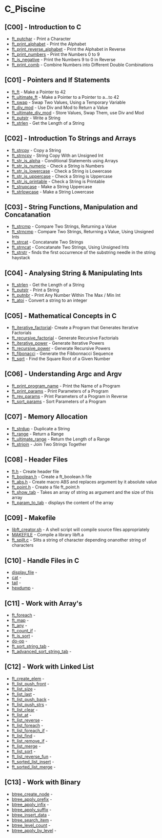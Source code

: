 # C_Piscine

##
## [C00] - Introduction to C
- [ft_putchar](https://github.com/#)				 - Print a Character
- [ft_print_alphabet](https://github.com/#) 		- Print the Alphabet
- [ft_print_reverse_alphabet](https://github.com/#) - Print the Alphabet in Reverse
- [ft_print_numbers](https://github.com/#) 			- Print the Numbers 0 to 9
- [ft_is_negative](https://github.com/#)		 	- Print the Numbers 9 to 0 in Reverse
- [ft_print_comb](https://github.com/#)				- Combine Numbers into Different Double Combinations
##
## [C01] - Pointers and If Statements
- [ft_ft](https://github.com/#)					- Make a Pointer to 42
- [ft_ultimate_ft](https://github.com/#) 		- Make a Pointer to a Pointer to a...to 42
- [ft_swap](https://github.com/#) 				- Swap Two Values, Using a Temporary Variable
- [ft_div_mod](https://github.com/#) 			- Use Div and Mod to Return a Value
- [ft_ultimate_div_mod](https://github.com/#) 	- Store Values, Swap Them, use Div and Mod
- [ft_putstr](https://github.com/#) 			- Write a String
- [ft_strlen](https://github.com/#) 			- Get the Length of a String
##
## [C02] - Introduction To Strings and Arrays
- [ft_strcpy](https://github.com/#) 			- Copy a String
- [ft_strncpy](https://github.com/#) 			- String Copy With an Unsigned Int
- [ft_str_is_alpha](https://github.com/#) 		- Conditional Statements using Arrays
- [ft_str_is_numeric](https://github.com/#) 	- Check a String is Numbers
- [ft_str_is_lowercase](https://github.com/#) 	- Check a String is Lowercase
- [ft_str_is_uppercase](https://github.com/#) 	- Check a String is Uppercase
- [ft_str_is_printable](https://github.com/#) 	- Check a String is Printable
- [ft_strupcase](https://github.com/#)			- Make a String Uppercase
- [ft_strlowcase](https://github.com/#) 		- Make a String Lowercase
##
## [C03] - String Functions, Manipulation and Concatanation
- [ft_strcmp](https://github.com/#)				- Compare Two Strings, Returning a Value
- [ft_strncmp](https://github.com/#) 			- Compare Two Strings, Returning a Value, Using Unsigned Ints
- [ft_strcat](https://github.com/#) 			- Concatanate Two Strings
- [ft_strncat](https://github.com/#) 			- Concatanate Two Strings, Using Unsigned Ints
- [ft_strstr](https://github.com/#) 			- finds the first occurrence of the substring needle in the string haystack
##
## [C04] - Analysing String & Manipulating Ints
- [ft_strlen](https://github.com/#) 			- Get the Length of a String
- [ft_putstr](https://github.com/#) 			- Print a String
- [ft_putnbr](https://github.com/#) 			- Print Any Number Within The Max / Min Int
- [ft_atoi](https://github.com/#) 				- Convert a string to an integer
##
## [C05] - Mathematical Concepts in C
- [ft_iterative_factorial](https://github.com/#)- Create a Program that Generates Iterative Factorials
- [ft_recursive_factorial](https://github.com/#) - Generate Recursive Factorials
- [ft_iterative_power](https://github.com/#) 	- Generate Iterative Powers
- [ft_recursive_power](https://github.com/#) 	- Generate Recursive Powers
- [ft_fibonacci](https://github.com/#) 			- Generate the Fibbonnacci Sequence
- [ft_sqrt](https://github.com/#) 				- Find the Square Root of a Given Number
##
## [C06] - Understanding Argc and Argv
- [ft_print_program_name](https://github.com/#)	- Print the Name of a Program
- [ft_print_params](https://github.com/#) 		- Print Parameters of a Program
- [ft_rev_params](https://github.com/#) 		- Print Parameters of a Program in Reverse
- [ft_sort_params](https://github.com/#) 		- Sort Parameters of a Program
##
## [C07] - Memory Allocation
- [ft_strdup](https://github.com/#)				- Duplicate a String
- [ft_range](https://github.com/#) 				- Return a Range
- [ft_ultimate_range](https://github.com/#) 	- Return the Length of a Range
- [ft_strjoin](https://github.com/#) 			- Join Two Strings Together
##
## [C08] - Header Files 
- [ft.h](https://github.com/#) 					- Create header file
- [ft_boolean.h](https://github.com/#) 			- Create a ft_boolean.h file
- [ft_abs.h](https://github.com/#) 				- Create macro ABS and replaces argument by it absolute value
- [ft_point.h](https://github.com/#) 			- Create a file ft_point.h
- [ft_show_tab](https://github.com/#) 			- Takes an array of string as argument and the size of this array
- [ft_param_to_tab](https://github.com/#) 		- displays the content of the array
##
## [C09] - Makefile  
- [libft_creator.sh](https://github.com/#) 	- A shell script will compile source files appropriately
- [MAKEFILE](https://github.com/#) 			- Compile a library libft.a
- [ft_spilt.c](https://github.com/#) 		- Slits a string of character depending onanother string of characters
##
## [C10] - Handle Files in C
- [display_file](https://github.com/#) 	- 
- [cat](https://github.com/#) 			-
- [tail](https://github.com/#) 			-
- [hexdump](https://github.com/#) 		-
##
## [C11] - Work with Array's 
- [ft_foreach](https://github.com/#) 					- 
- [ft_map](https://github.com/#) 						-
- [ft_any](https://github.com/#) 						-
- [ft_count_if](https://github.com/#) 					-
- [ft_is_sort](https://github.com/#) 					- 
- [do-op](https://github.com/#) 						-
- [ft_sort_string_tab](https://github.com/#) 			-
- [ft_advanced_sort_string_tab](https://github.com/#) 	-
##
## [C12] - Work with Linked List
- [ft_create_elem](https://github.com/#) 		- 
- [ft_list_push_front](https://github.com/#) 	-
- [ft_list_size](https://github.com/#) 			-
- [ft_list_last](https://github.com/#) 			-
- [ft_list_push_back](https://github.com/#) 	- 
- [ft_list_push_strs](https://github.com/#) 	-
- [ft_list_clear](https://github.com/#) 		-
- [ft_list_at](https://github.com/#) 			-
- [ft_list_reverse](https://github.com/#) 		- 
- [ft_list_foreach](https://github.com/#) 		-
- [ft_list_foreach_if](https://github.com/#) 	-
- [ft_list_find](https://github.com/#) 			-
- [ft_list_remove_if](https://github.com/#) 	- 
- [ft_list_merge](https://github.com/#) 		-
- [ft_list_sort](https://github.com/#) 			-
- [ft_list_reverse_fun](https://github.com/#) 	-
- [ft_sorted_list_insert](https://github.com/#) - 
- [ft_sorted_list_merge](https://github.com/#) 	-

##
## [C13] - Work with Binary
- [btree_create_node](https://github.com/#) 	- 
- [btree_apply_prefix](https://github.com/#) 			-
- [btree_apply_infix](https://github.com/#) 			-
- [btree_apply_suffix](https://github.com/#) 		-
- [btree_insert_data](https://github.com/#) 			-
- [btree_search_item](https://github.com/#) 			-
- [btree_level_count](https://github.com/#) 		-
- [btree_apply_by_level](https://github.com/#) 			-
